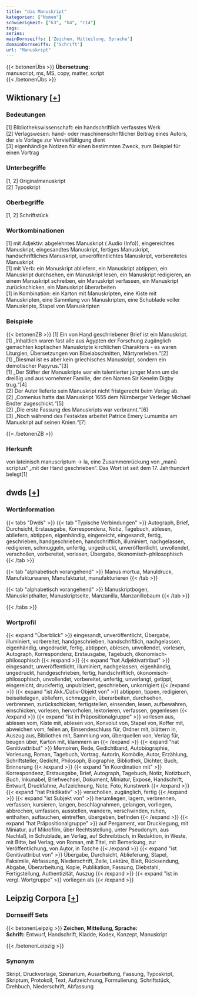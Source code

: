 ```yaml
---
title: "das Manuskript"
kategorien: ["Nomen"]
schwierigkeit: ["k3", "h4", "r14"]
tags:
series:
mainDornseiffs: ['Zeichen, Mitteilung, Sprache']
domainDornseiffs: ['Schrift']
url: "Manuskript"
---
```


{{< betonenÜbs >}}
**Übersetzung:**  
manuscript, ms, MS, copy, matter, script  
{{< /betonenÜbs >}}

## Wiktionary [[+](https://de.wiktionary.org/wiki/Manuskript)]

### Bedeutungen
[1] Bibliothekswissenschaft: ein handschriftlich verfasstes Werk  
[2] Verlagswesen: hand- oder maschinenschriftlicher Beitrag eines Autors, der als Vorlage zur Vervielfältigung dient  
[3] eigenhändige Notizen für einen bestimmten Zweck, zum Beispiel für einen Vortrag  

### Unterbegriffe
[1, 2] Originalmanuskript  
[2] Typoskript  

### Oberbegriffe
[1, 2] Schriftstück  

### Wortkombinationen
[1] mit Adjektiv: abgelehntes Manuskript ( Audio (Info)), eingereichtes Manuskript, eingesandtes Manuskript, fertiges Manuskript, handschriftliches Manuskript, unveröffentlichtes Manuskript, vorbereitetes Manuskript  
[1] mit Verb: ein Manuskript abliefern, ein Manuskript abtippen, ein Manuskript durchsehen, ein Manuskript lesen, ein Manuskript redigieren, an einem Manuskript schreiben, ein Manuskript verfassen, ein Manuskript zurückschicken, ein Manuskript überarbeiten  
[1] in Kombination: ein Karton mit Manuskripten, eine Kiste mit Manuskripten, eine Sammlung von Manuskripten, eine Schublade voller Manuskripte, Stapel von Manuskripten  

### Beispiele
{{< betonenZB >}}
[1] Ein von Hand geschriebener Brief ist ein Manuskript.  
[1] „Inhaltlich waren fast alle aus Ägypten der Forschung zugänglich gemachten koptischen Manuskripte kirchlichen Charakters - es waren Liturgien, Übersetzungen von Bibelabschnitten, Märtyrerleben.“[2]  
[1] „Diesmal ist es aber kein griechisches Manuskript, sondern ein demotischer Papyrus.“[3]  
[1] „Der Stifter der Manuskripte war ein talentierter junger Mann um die dreißig und aus vornehmer Familie, der den Namen Sir Kenelm Digby trug.“[4]  
[2] Der Autor lieferte sein Manuskript nicht fristgerecht beim Verlag ab.  
[2] „Comenius hatte das Manuskript 1655 dem Nürnberger Verleger Michael Endter zugeschickt.“[5]  
[2] „Die erste Fassung des Manuskripts war verbrannt.“[6]  
[3] „Noch während des Festaktes arbeitet Patrice Émery Lumumba am Manuskript auf seinen Knien.“[7]  

{{< /betonenZB >}}
### Herkunft
von lateinisch manuscriptum → la, eine Zusammenrückung von „manū scrīptus“ „mit der Hand geschrieben“. Das Wort ist seit dem 17. Jahrhundert belegt[1]  



## dwds [[+](https://www.dwds.de/wb/Manuskript)]

### Wortinformation
{{< tabs "Dwds" >}}
{{< tab "Typische Verbindungen" >}}
Autograph, Brief, Durchsicht, Erstausgabe, Korrespondenz, Notiz, Tagebuch, ablesen, abliefern, abtippen, eigenhändig, eingereicht, eingesandt, fertig, geschrieben, handgeschrieben, handschriftlich, illuminiert, nachgelassen, redigieren, schmuggeln, unfertig, ungedruckt, unveröffentlicht, unvollendet, verschollen, vorbereitet, vorlesen, Übergabe, ökonomisch-philosophisch
{{< /tab >}}

{{< tab "alphabetisch vorangehend" >}}
Manus mortua, Manuldruck, Manufakturwaren, Manufakturist, manufakturieren
{{< /tab >}}

{{< tab "alphabetisch vorangehend" >}}
Manuskriptbogen, Manuskripthalter, Manuskriptseite, Manzanilla, Manzanillobaum
{{< /tab >}}

{{< /tabs >}}

### Wortprofil
{{< expand "Überblick" >}} eingesandt, unveröffentlicht, Übergabe, illuminiert, vorbereitet, handgeschrieben, handschriftlich, nachgelassen, eigenhändig, ungedruckt, fertig, abtippen, ablesen, unvollendet, vorlesen, Autograph, Korrespondenz, Erstausgabe, Tagebuch, ökonomisch-philosophisch {{< /expand >}}
{{< expand "hat Adjektivattribut" >}} eingesandt, unveröffentlicht, illuminiert, nachgelassen, eigenhändig, ungedruckt, handgeschrieben, fertig, handschriftlich, ökonomisch-philosophisch, unvollendet, vorbereitet, unfertig, unverlangt, getippt, eingereicht, druckfertig, unpubliziert, geschrieben, unkorrigiert {{< /expand >}}
{{< expand "ist Akk./Dativ-Objekt von" >}} abtippen, tippen, redigieren, beiseitelegen, abliefern, schmuggeln, überarbeiten, durchsehen, verbrennen, zurückschicken, fertigstellen, einsenden, lesen, aufbewahren, einschicken, vorlesen, hervorholen, lektorieren, verfassen, gegenlesen {{< /expand >}}
{{< expand "ist in Präpositionalgruppe" >}} vorlesen aus, ablesen vom, Kiste mit, ablesen von, Konvolut von, Stapel von, Koffer mit, abweichen vom, feilen an, Einsendeschluss für, Ordner mit, blättern in, Auszug aus, Bibliothek mit, Sammlung von, überquellen von, Verlag für, beugen über, Karton mit, klammern an {{< /expand >}}
{{< expand "hat Genitivattribut" >}} Memoiren, Rede, Gedichtband, Autobiographie, Vorlesung, Roman, Tagebuch, Vortrag, Autorin, Komödie, Autor, Erzählung, Schriftsteller, Gedicht, Philosoph, Biographie, Bibliothek, Dichter, Buch, Erinnerung {{< /expand >}}
{{< expand "in Koordination mit" >}} Korrespondenz, Erstausgabe, Brief, Autograph, Tagebuch, Notiz, Notizbuch, Buch, Inkunabel, Briefwechsel, Dokument, Miniatur, Exposé, Handschrift, Entwurf, Druckfahne, Aufzeichnung, Note, Foto, Kunstwerk {{< /expand >}}
{{< expand "hat Prädikativ" >}} verschollen, zugänglich, fertig {{< /expand >}}
{{< expand "ist Subjekt von" >}} herumliegen, lagern, verbrennen, verfassen, kursieren, langen, beschlagnahmen, gelangen, vorliegen, abbrechen, umfassen, ausstellen, wandern, verschwinden, ruhen, enthalten, auftauchen, eintreffen, übergeben, befinden {{< /expand >}}
{{< expand "hat Präpositionalgruppe" >}} auf Pergament, vor Drucklegung, mit Miniatur, auf Mikrofilm, über Rechtsstellung, unter Pseudonym, aus Nachlaß, in Schublade, an Verlag, auf Schreibtisch, in Redaktion, in Weste, mit Bitte, bei Verlag, von Roman, mit Titel, mit Bemerkung, zur Veröffentlichung, von Autor, in Tasche {{< /expand >}}
{{< expand "ist Genitivattribut von" >}} Übergabe, Durchsicht, Ablieferung, Stapel, Faksimile, Abfassung, Niederschrift, Zeile, Lektüre, Blatt, Rücksendung, Abgabe, Überarbeitung, Kopie, Publikation, Fassung, Diebstahl, Fertigstellung, Authentizität, Auszug {{< /expand >}}
{{< expand "ist in vergl. Wortgruppe" >}} vorliegen als {{< /expand >}}

## Leipzig Corpora [[+](https://corpora.uni-leipzig.de/en/res?word=Manuskript&corpusId=deu_newscrawl-public_2018)]

### Dornseiff Sets
{{< betonenLeipzig >}}
**Zeichen, Mitteilung, Sprache:**  
**Schrift:** Entwurf, Handschrift, Kladde, Kodex, Konzept, Manuskript  

{{< /betonenLeipzig >}}

### Synonym
Skript, Druckvorlage, Szenarium, Ausarbeitung, Fassung, Typoskript, Skriptum, Protokoll, Text, Aufzeichnung, Formulierung, Schriftstück, Drehbuch, Niederschrift, Abfassung

